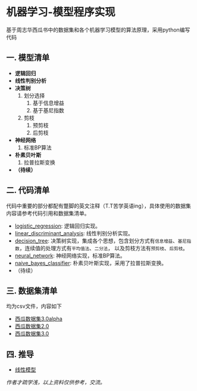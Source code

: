 # 机器学习-模型程序实现
基于周志华西瓜书中的数据集和各个机器学习模型的算法原理，采用python编写代码
## 一. 模型清单
* **逻辑回归**
* **线性判别分析**
* **决策树**  
	1. 划分选择  
		1. 基于信息增益  
    	2. 基于基尼指数  
	2. 剪枝  
		1. 预剪枝  
		2. 后剪枝  
* **神经网络**  
	1. 标准BP算法  
* **朴素贝叶斯**  
	1. 拉普拉斯变换
* **（待续）**
## 二. 代码清单
代码中重要的部分都配有蹩脚的英文注释（T.T苦学英语ing），具体使用的数据集内容请参考代码引用和数据集清单。
* [logistic_regression](https://github.com/SkecisAI/ML-Practice/blob/master/logistic_regression.py): 逻辑回归实现。
* [linear_discriminant_analysis](https://github.com/SkecisAI/ML-Practice/blob/master/linear_discriminant_analysis.py): 线性判别分析实现。
* [decision_tree](https://github.com/SkecisAI/ML-Practice/blob/master/decision_tree.py): 决策树实现，集成各个思想，包含划分方式有`信息增益`、`基尼指数`，连续值的处理方式有`平均值法`、`二分法`，
				 以及剪枝方法有`预剪枝`、`后剪枝`。
* [neural_network](https://github.com/SkecisAI/ML-Practice/blob/master/neural_network.py): 神经网络实现，标准BP算法。
* [naive_bayes_classifier](https://github.com/SkecisAI/ML-Practice/blob/master/naive_bayes_classifier.py): 朴素贝叶斯实现，采用了拉普拉斯变换。
* （待续）
## 三. 数据集清单
均为csv文件，内容如下
* [西瓜数据集3.0alpha](https://github.com/SkecisAI/ML-Practice/blob/master/watermelon.csv)
* [西瓜数据集2.0](https://github.com/SkecisAI/ML-Practice/blob/master/watermelon4.csv)  
* [西瓜数据集3.0](https://github.com/SkecisAI/ML-Practice/blob/master/watermelon3.csv)
## 四. 推导
- [线性模型](https://skecis.top/2020/06/01/linear-reg/#more)

*作者才疏学浅，以上资料仅供参考，交流。*
